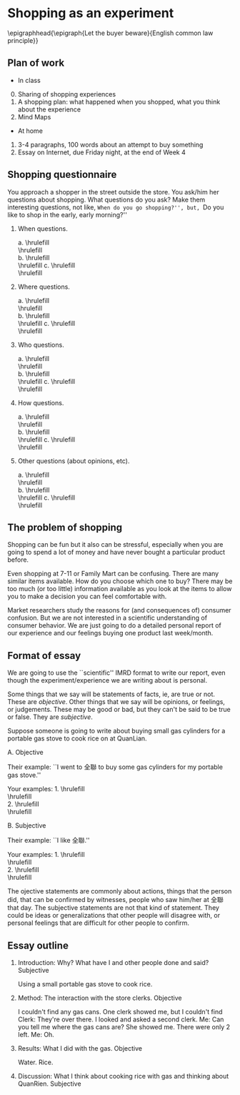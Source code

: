 # Shopping as an experiment

\epigraphhead{\epigraph{Let the buyer beware}{English common law principle}}

## Plan of work
	
* In class

0. Sharing of shopping experiences
1. A shopping plan: what happened when you shopped, what you think about the experience
3. Mind Maps

* At home

1. 3-4 paragraphs, 100 words about an attempt to buy something
2. Essay on Internet, due Friday night, at the end of Week 4

## Shopping questionnaire

You approach a shopper in the street outside the store. You ask/him her questions about shopping. What questions do you ask?
Make them interesting questions, not like, ``When do you go shopping?'', but, ``Do you like to shop in the early, early morning?''

1. When questions.

    a. \hrulefill \
    \hrulefill \
    b. \hrulefill \
    \hrulefill
    c. \hrulefill \
    \hrulefill


1. Where questions.

    a. \hrulefill \
    \hrulefill \
    b. \hrulefill \
    \hrulefill
    c. \hrulefill \
    \hrulefill


1. Who questions.

    a. \hrulefill \
    \hrulefill \
    b. \hrulefill \
    \hrulefill
    c. \hrulefill \
    \hrulefill

1. How questions.

    a. \hrulefill \
    \hrulefill \
    b. \hrulefill \
    \hrulefill
    c. \hrulefill \
    \hrulefill

1. Other questions (about opinions, etc).

    a. \hrulefill \
    \hrulefill \
    b. \hrulefill \
    \hrulefill
    c. \hrulefill \
    \hrulefill




## The problem of shopping

Shopping can be fun but it also can be stressful, especially when you are going to spend a lot of money and have never bought a particular product before.

Even shopping at 7-11 or Family Mart can be confusing. There are many similar items available. How do you choose which one to buy? There may be too much (or too little) information available as you look at the items to allow you to make a decision you can feel comfortable with.

Market researchers study the reasons for (and consequences of) consumer confusion. But we are not interested in a scientific understanding of consumer behavior. We are just going to do a detailed personal report of our experience and our feelings buying one product last week/month.

## Format of essay

We are going to use the ``scientific'' IMRD format to write our report, even though the experiment/experience we are writing about is personal.

Some things that we say will be statements of facts, ie, are true or not. These are *objective*. Other things that we say will be opinions, or feelings, or judgements. These may be good or bad, but they can't be said to be true or false. They are *subjective*.

Suppose someone is going to write about buying small gas cylinders for a portable gas stove to cook rice on at QuanLian.

A.  Objective

Their example: ``I went to 全聯 to buy some gas cylinders for my portable gas stove.''

Your examples: 1. \hrulefill \
\hrulefill \
2. \hrulefill \
\hrulefill

B.  Subjective

Their example: ``I like 全聯.''

Your examples: 1. \hrulefill \
\hrulefill \
2. \hrulefill \
\hrulefill

The ojective statements are commonly about actions, things that the person did, that can be confirmed by witnesses, people who saw him/her at 全聯 that day. The subjective statements are not that kind of statement. They could be ideas or generalizations that other people will disagree with, or personal feelings that are difficult for other people to confirm.

## Essay outline

1.  Introduction: Why? What have I and other people done and said? Subjective

    Using a small portable gas stove to cook rice.

2.  Method: The interaction with the store clerks. Objective

    I couldn't find any gas cans. One clerk showed me, but I couldn't find
    Clerk: They're over there.
    I looked and asked a second clerk.
    Me: Can you tell me where the gas cans are?
    She showed me. There were only 2 left.
    Me: Oh.

3.  Results: What I did with the gas. Objective

    Water. Rice.

4.  Discussion: What I think about cooking rice with gas and thinking about QuanRien.
    Subjective

